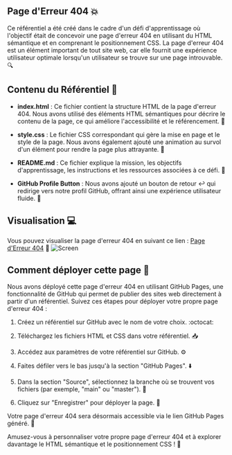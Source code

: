 ## Page d'Erreur 404 :boom:

Ce référentiel a été créé dans le cadre d'un défi d'apprentissage où l'objectif était de concevoir une page d'erreur 404 en utilisant du HTML sémantique et en comprenant le positionnement CSS. La page d'erreur 404 est un élément important de tout site web, car elle fournit une expérience utilisateur optimale lorsqu'un utilisateur se trouve sur une page introuvable. :mag:

## Contenu du Référentiel :file_folder:

- **index.html** : Ce fichier contient la structure HTML de la page d'erreur 404. Nous avons utilisé des éléments HTML sémantiques pour décrire le contenu de la page, ce qui améliore l'accessibilité et le référencement. :page_with_curl:

- **style.css** : Le fichier CSS correspondant qui gère la mise en page et le style de la page. Nous avons également ajouté une animation au survol d'un élément pour rendre la page plus attrayante. :art:

- **README.md** : Ce fichier explique la mission, les objectifs d'apprentissage, les instructions et les ressources associées à ce défi. :memo:

- **GitHub Profile Button** : Nous avons ajouté un bouton de retour :leftwards_arrow_with_hook: qui redirige vers notre profil GitHub, offrant ainsi une expérience utilisateur fluide. :rocket:

## Visualisation :computer:

Vous pouvez visualiser la page d'erreur 404 en suivant ce lien : [Page d'Erreur 404](https://zanko19.github.io/404/) :eyes:
![Screen](/404/img/404_VF.png)


## Comment déployer cette page :rocket:

Nous avons déployé cette page d'erreur 404 en utilisant GitHub Pages, une fonctionnalité de GitHub qui permet de publier des sites web directement à partir d'un référentiel. Suivez ces étapes pour déployer votre propre page d'erreur 404 :

1. Créez un référentiel sur GitHub avec le nom de votre choix. :octocat:

2. Téléchargez les fichiers HTML et CSS dans votre référentiel. :inbox_tray:

3. Accédez aux paramètres de votre référentiel sur GitHub. :gear:

4. Faites défiler vers le bas jusqu'à la section "GitHub Pages". :arrow_down:

5. Dans la section "Source", sélectionnez la branche où se trouvent vos fichiers (par exemple, "main" ou "master"). :deciduous_tree:

6. Cliquez sur "Enregistrer" pour déployer la page. :rocket:

Votre page d'erreur 404 sera désormais accessible via le lien GitHub Pages généré. :tada:

Amusez-vous à personnaliser votre propre page d'erreur 404 et à explorer davantage le HTML sémantique et le positionnement CSS ! :star2:
